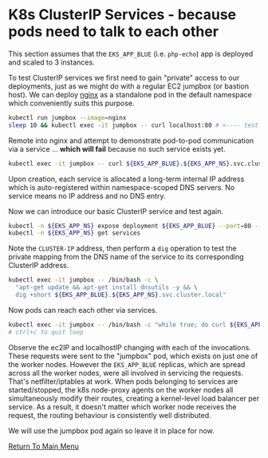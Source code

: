 # K8s ClusterIP Services - because pods need to talk to each other

This section assumes that the `EKS_APP_BLUE` (i.e. `php-echo`) app is deployed and scaled to 3 instances.

To test ClusterIP services we first need to gain "private" access to our deployments, just as we might do with a regular EC2 jumpbox (or bastion host).
We can deploy [nginx](https://www.nginx.com) as a standalone pod in the default namespace which conveniently suits this purpose.
```bash
kubectl run jumpbox --image=nginx
sleep 10 && kubectl exec -it jumpbox -- curl localhost:80 # <---- test the NGINX welcome page
```

Remote into nginx and attempt to demonstrate pod-to-pod communication via a service ... **which will fail** because no such service exists yet.
```bash
kubectl exec -it jumpbox -- curl ${EKS_APP_BLUE}.${EKS_APP_NS}.svc.cluster.local:80 # <---- FAILURE!
```

Upon creation, each service is allocated a long-term internal IP address which is auto-registered within namespace-scoped DNS servers.
No service means no IP address and no DNS entry.

Now we can introduce our basic ClusterIP service and test again.
```bash
kubectl -n ${EKS_APP_NS} expose deployment ${EKS_APP_BLUE} --port=80 --type=ClusterIP
kubectl -n ${EKS_APP_NS} get services
```

Note the `CLUSTER-IP` address, then perform a `dig` operation to test the private mapping from the DNS name of the service to its corresponding ClusterIP address.
```bash
kubectl exec -it jumpbox -- /bin/bash -c \
  "apt-get update && apt-get install dnsutils -y && \
  dig +short ${EKS_APP_BLUE}.${EKS_APP_NS}.svc.cluster.local"
```

Now pods can reach each other via services.
```bash
kubectl exec -it jumpbox -- /bin/bash -c "while true; do curl ${EKS_APP_BLUE}.${EKS_APP_NS}.svc.cluster.local:80; done"
# ctrl+c to quit loop
```

Observe the ec2IP and localhostIP changing with each of the invocations.
These requests were sent to the "jumpbox" pod, which exists on just one of the worker nodes.
However the `EKS_APP_BLUE` replicas, which are spread across all the worker nodes, were all involved in servicing the requests.
That's netfilter/iptables at work.
When pods belonging to services are started/stopped, the k8s node-proxy agents on the worker nodes all simultaneously modify their routes, creating a kernel-level load balancer per service.
As a result, it doesn't matter which worker node receives the request, the routing behaviour is consistently well distributed.

We will use the jumpbox pod again so leave it in place for now.

[Return To Main Menu](/README.md)
